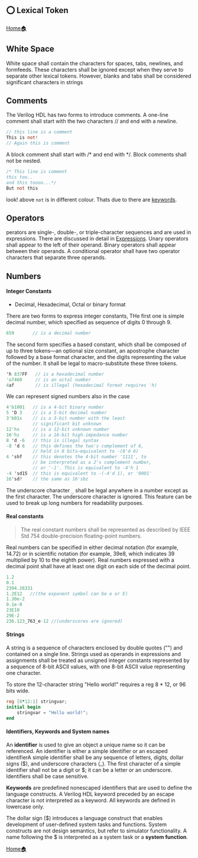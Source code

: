 ## ⭕ Lexical Token 

[Home🏠](readme.md)


## White Space

White space shall contain the characters for spaces, tabs, newlines, and formfeeds. These characters shall be ignored except when they serve to separate other lexical tokens. However, blanks and tabs shall be considered significant characters in strings

## Comments

The Verilog HDL has two forms to introduce comments. A one-line comment shall start with the two characters // and end with a newline.

```verilog
// this line is a comment
This is not!
// Again this is comment
```

A block comment shall start with /* and end with */. Block comments shall not be nested.

```verilog
/* This line is comment
this too..
and this toooo...*/
But not this
```
look! above `not` is in different colour. Thats due to there are [keywords]().

## Operators

perators are single-, double-, or triple-character sequences and are used in expressions. There are discussed in detail in [Expressions](). Unary operators shall appear to the left of their operand. Binary operators shall appear between their
operands. A conditional operator shall have two operator characters that separate three operands.

## Numbers

#### Integer Constants

- Decimal, Hexadecimal, Octal or binary format

There are two forms to express integer constants, THe first one is simple decimal number, which specified as sequence of digits 0 through 9.

```verilog
659       // is a decimal number
``` 

The
second form specifies a based constant, which shall be composed of up to three tokens—an optional size constant, an apostrophe character followed by a base format character, and the digits representing the value of the number. It shall be legal to macro-substitute these three tokens. 
```verilog
'h 837FF   // is a hexadecimal number 
'o7460     // is an octal number 
4af        // is illegal (hexadecimal format requires 'h)
```
We can represent signed numbers also in the case
```verilog
4'b1001   // is a 4-bit binary number 
5 'D 3    // is a 5-bit decimal number 
3'b01x    // is a 3-bit number with the least 
          // significant bit unknown 
12'hx     // is a 12-bit unknown number 
16'hz     // is a 16-bit high-impedance number
8 'd -6   // this is illegal syntax 
-8 'd 6   // this defines the two's complement of 6, 
          // held in 8 bits—equivalent to -(8'd 6) 
4 'shf    // this denotes the 4-bit number '1111', to 
          // be interpreted as a 2's complement number, 
          // or '-1'. This is equivalent to -4'h 1 
-4 'sd15  // this is equivalent to -(-4'd 1), or '0001'
16'sd?    // the same as 16'sbz 
```
The underscore character `_` shall be legal anywhere in a number except as the first character. The
underscore character is ignored. This feature can be used to break up long numbers for readability purposes. 

#### Real constants

> The real constant numbers shall be represented as described by IEEE Std 754 double-precision floating-point numbers.

Real numbers can be specified in either decimal notation (for example, 14.72) or in scientific notation (for example, 39e8, which indicates 39 multiplied by 10 to the eighth power). Real numbers expressed with a decimal point shall have at least one digit on each side of the decimal point.

```verilog
1.2 
0.1 
2394.26331 
1.2E12   //(the exponent symbol can be e or E)
1.30e-2 
0.1e-0 
23E10 
29E-2 
236.123_763_e-12 //(underscores are ignored)
```

#### Strings

A string is a sequence of characters enclosed by double quotes ("") and contained on a single line. Strings used as operands in expressions and assignments shall be treated as unsigned integer constants represented by a sequence of 8-bit ASCII values, with one 8-bit ASCII value representing one character.

To store the 12-character string "Hello world!" requires a reg 8 * 12, or 96 bits wide.

```verilog
reg [8*12:1] stringvar;
initial begin
    stringvar = "Hello world!";
end
```

#### Identifiers, Keywords and System names

An **identifier** is used to give an object a unique name so it can be referenced. An identifier is either a simple identifier or an escaped identifierA simple identifier shall be any sequence of letters, digits,
dollar signs ($), and underscore characters (_). 
The first character of a simple identifier shall not be a digit or $; it can be a letter or an underscore.
Identifiers shall be case sensitive.

**Keywords** are predefined nonescaped identifiers that are used to define the language constructs. A Verilog HDL keyword preceded by an escape character is not interpreted as a keyword. 
All keywords are defined in lowercase only.


The dollar sign ($) introduces a language construct that enables development of user-defined system tasks and functions. System constructs are not design semantics, but refer to simulator functionality. A name following the $ is interpreted as a system task or a **system function**. 


[Home🏠](readme.md)
